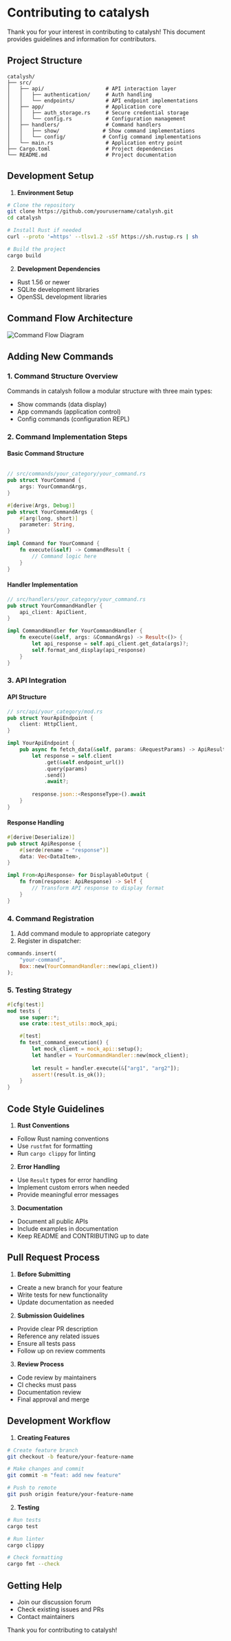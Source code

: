 # Contributing to catalysh

Thank you for your interest in contributing to catalysh! This document provides guidelines and information for contributors.

## Project Structure

```
catalysh/
├── src/
│   ├── api/                    # API interaction layer
│   │   ├── authentication/     # Auth handling
│   │   └── endpoints/          # API endpoint implementations
│   ├── app/                    # Application core
│   │   ├── auth_storage.rs     # Secure credential storage
│   │   └── config.rs           # Configuration management
│   ├── handlers/               # Command handlers
│   │   ├── show/              # Show command implementations
│   │   └── config/            # Config command implementations
│   └── main.rs                 # Application entry point
├── Cargo.toml                  # Project dependencies
└── README.md                   # Project documentation
```

## Development Setup

1. **Environment Setup**
```bash
# Clone the repository
git clone https://github.com/yourusername/catalysh.git
cd catalysh

# Install Rust if needed
curl --proto '=https' --tlsv1.2 -sSf https://sh.rustup.rs | sh

# Build the project
cargo build
```

2. **Development Dependencies**
- Rust 1.56 or newer
- SQLite development libraries
- OpenSSL development libraries

## Command Flow Architecture


![Command Flow Diagram](docs/command_flow.svg)



## Adding New Commands

### 1. Command Structure Overview

Commands in catalysh follow a modular structure with three main types:
- Show commands (data display)
- App commands (application control)
- Config commands (configuration REPL)

### 2. Command Implementation Steps

#### Basic Command Structure
```rust

// src/commands/your_category/your_command.rs
pub struct YourCommand {
    args: YourCommandArgs,
}

#[derive(Args, Debug)]
pub struct YourCommandArgs {
    #[arg(long, short)]
    parameter: String,
}

impl Command for YourCommand {
    fn execute(&self) -> CommandResult {
        // Command logic here
    }
}
```

#### Handler Implementation
```rust
// src/handlers/your_category/your_command.rs
pub struct YourCommandHandler {
    api_client: ApiClient,
}

impl CommandHandler for YourCommandHandler {
    fn execute(&self, args: &CommandArgs) -> Result<()> {
        let api_response = self.api_client.get_data(args)?;
        self.format_and_display(api_response)
    }
}
```

### 3. API Integration

#### API Structure
```rust
// src/api/your_category/mod.rs
pub struct YourApiEndpoint {
    client: HttpClient,
}

impl YourApiEndpoint {
    pub async fn fetch_data(&self, params: &RequestParams) -> ApiResult<Response> {
        let response = self.client
            .get(&self.endpoint_url())
            .query(params)
            .send()
            .await?;
        
        response.json::<ResponseType>().await
    }
}
```

#### Response Handling
```rust
#[derive(Deserialize)]
pub struct ApiResponse {
    #[serde(rename = "response")]
    data: Vec<DataItem>,
}

impl From<ApiResponse> for DisplayableOutput {
    fn from(response: ApiResponse) -> Self {
        // Transform API response to display format
    }
}
```

### 4. Command Registration

1. Add command module to appropriate category
2. Register in dispatcher:
```rust
commands.insert(
    "your-command",
    Box::new(YourCommandHandler::new(api_client))
);
```

### 5. Testing Strategy

```rust
#[cfg(test)]
mod tests {
    use super::*;
    use crate::test_utils::mock_api;

    #[test]
    fn test_command_execution() {
        let mock_client = mock_api::setup();
        let handler = YourCommandHandler::new(mock_client);
        
        let result = handler.execute(&["arg1", "arg2"]);
        assert!(result.is_ok());
    }
}
```

## Code Style Guidelines

1. **Rust Conventions**
- Follow Rust naming conventions
- Use `rustfmt` for formatting
- Run `cargo clippy` for linting

2. **Error Handling**
- Use `Result` types for error handling
- Implement custom errors when needed
- Provide meaningful error messages

3. **Documentation**
- Document all public APIs
- Include examples in documentation
- Keep README and CONTRIBUTING up to date

## Pull Request Process

1. **Before Submitting**
- Create a new branch for your feature
- Write tests for new functionality
- Update documentation as needed

2. **Submission Guidelines**
- Provide clear PR description
- Reference any related issues
- Ensure all tests pass
- Follow up on review comments

3. **Review Process**
- Code review by maintainers
- CI checks must pass
- Documentation review
- Final approval and merge

## Development Workflow

1. **Creating Features**
```bash
# Create feature branch
git checkout -b feature/your-feature-name

# Make changes and commit
git commit -m "feat: add new feature"

# Push to remote
git push origin feature/your-feature-name
```

2. **Testing**
```bash
# Run tests
cargo test

# Run linter
cargo clippy

# Check formatting
cargo fmt --check
```

## Getting Help

- Join our discussion forum
- Check existing issues and PRs
- Contact maintainers

Thank you for contributing to catalysh!

